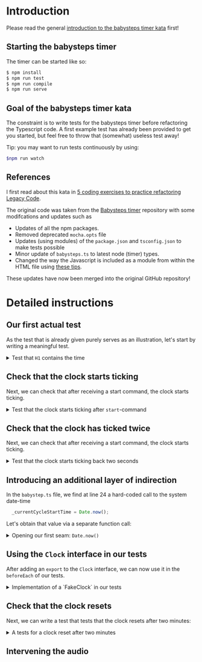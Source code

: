 # Introduction

Please read the general [introduction to the babysteps timer kata](../README.md) first!

## Starting the babysteps timer

The timer can be started like so:

```bash
$ npm install
$ npm run test
$ npm run compile
$ npm run serve
``` 

## Goal of the babysteps timer kata

The constraint is to write tests for the babysteps timer before refactoring
the Typescript code. A first example test has already been provided to get
you started, but feel free to throw that (somewhat) useless test away!

Tip: you may want to run tests continuously by using:

```bash
$npm run watch
```

## References

I first read about this kata in [5 coding exercises to practice refactoring Legacy Code](https://understandlegacycode.com/blog/5-coding-exercises-to-practice-refactoring-legacy-code/).

The original code was taken from the 
[Babysteps timer](https://github.com/dtanzer/babystepstimer) 
repository with some modifcations and updates such as

- Updates of all the npm packages.
- Removed deprecated `mocha.opts` file
- Updates (using modules) of the `package.json` and `tsconfig.json` to make tests possible
- Minor update of `babysteps.ts` to latest node (timer) types.
- Changed the way the Javascript is included as a module from within the HTML file using
  [these tips](https://stackoverflow.com/questions/69888029/how-to-call-a-function-declared-in-a-javascript-module-type-module-from-an-htm).

These updates have now been merged into the original GitHub repository!

# Detailed instructions

## Our first actual test

As the test that is already given purely serves as an illustration,
let's start by writing a meaningful test.

<details>
  <summary>Test that <code>H1</code> contains the time</summary>

  ```typescript
  it("h1 contains the time", function() {
    expect(document.querySelector("h1")?.innerHTML).to.equal("02:00")
  })
  ```
</details>

## Check that the clock starts ticking

Next, we can check that after receiving a start command, the clock starts ticking.

<details>
  <summary>Test that the clock starts ticking after <code>start</code>-command</summary>

  ```typescript
  it("time ticks back over time", async() => {
    command("start")
    await new Promise(resolve => setTimeout(resolve, 50))
    expect(document.querySelector("h1")?.innerHTML).to.equal("01:59")
    command("stop")
  })
  ```
</details>

## Check that the clock has ticked twice


Next, we can check that after receiving a start command, the clock starts ticking.

<details>
  <summary>Test that the clock starts ticking back two seconds</summary>

  ```typescript
  it("time ticks back over time", async() => {
    command("start")
    await new Promise(resolve => setTimeout(resolve, 1050))
    expect(document.querySelector("h1")?.innerHTML).to.equal("01:58")
    command("stop")
  })
  ```

  We may as well move the start and stop commands into a `beforeEach()`
  and `afterEach()`
  ```typescript
  beforeEach(() => {
    command("start")
  })

  afterEach(() => {
  command("stop")
  })
  ```
</details>

## Introducing an additional layer of indirection

In the `babystep.ts` file, we find at line 24 a hard-coded
call to the system date-time

```typescript
  _currentCycleStartTime = Date.now();
```

Let's obtain that value via a separate function call:

<details>
  <summary>Opening our first seam: <code>Date.now()</code></summary>

  ```typescript
  function currentTime() {
    return Date.now();
  }

  export function command(arg: string): void {
    // 
    // ...
    //

        _timerRunning = true;
        _currentCycleStartTime = currentTime();
  ```

  Next, let's generalize it to a class

  ```typescript
  function currentTime() {
    return new class {
      currentTime() {
       return Date.now();
      }
    }().currentTime()
  }
  ```

  This allows us to promote the anonymous inner class up to
  a named class called `RealClock`, and pass a new instance 
  of that `RealClock` as a default value of an additional 
  parameter to the `command()` function.

  This results in the following modifications (where an additional
  `Clock` interface has been introducted at the same time)

  ```typescript
  interface Clock {
    currentTime(): number
  }
  
  class RealClock implements Clock {
    currentTime() {
       return Date.now();
    }
  }

  export function command(arg: string, clock: RealClock = new RealClock()): void {
    //
    // ...
    //
  ```
  </details>

  ## Using the `Clock` interface in our tests

  After adding an `export` to the `Clock` interface, we can now use
  it in the `beforeEach` of our tests.

  <details>
  <summary>Implementation of a `FakeClock` in our tests</summary>

  Let's first start by defining a anonymous inner class:

  ```typescript
  beforeEach(() => {
    command("start", new class implements Clock {
      currentTime(): number {
        return Date.now()
      }
    })
  })
  ```

  This anonymous class can again be promoted to a named class

  ```typescript
  class FakeClock implements Clock {
    currentTime(): number {
        return Date.now()
    }
  }

  describe("A new babysteps timer", function() {  
    beforeEach(() => {
        command("start", new FakeClock())
    })

    // ...
  ```

  Next, when we extend our `FakeClock` with one additional method that we
  can use in our tests, we can set the time in our tests.
  ```typescript
  class FakeClock implements Clock {
    private nextTimeValue: number = 0

    currentTime(): number {
        return Date.now()
    }

    async nextCurrentTimeValueIs(nextTimeValue: number): Promise<void> {
        this.nextTimeValue = nextTimeValue * 1000
        await new Promise(resolve => setTimeout(resolve, this.nextTimeValue))
    }
  }
  ```

  With which our tests become

  ```typescript
  describe("A new babysteps timer", function() {
    let fakeClock: FakeClock

    beforeEach(() => {
        fakeClock = new FakeClock()
        command("start", fakeClock)
    })

    // ...

    it("time ticks back over time", async() => {
        await fakeClock.nextCurrentTimeValueIs(0.75)
        expect(document.querySelector("h1")?.innerHTML).to.equal("01:59")
    })

    it("time ticks back over longer time", async() => {
        await fakeClock.nextCurrentTimeValueIs(1.75)
        expect(document.querySelector("h1")?.innerHTML).to.equal("01:58")
    })
  })
  ```
 
  Finally, all `Date.now()` statements in the babysteps timer can be 
  replaced by our `clock.currentTime()`:

  ```typescript
  export function command(arg: string, clock: RealClock = new RealClock()): void {
    let args = { Url: { AbsoluteUri: `command://${arg}/` } }
    console.log('called', arg, args.Url.AbsoluteUri);
    if (args.Url.AbsoluteUri == "command://start/") {
        document.body.innerHTML = CreateTimerHtml(getRemainingTimeCaption(0), BackgroundColorNeutral, true);

        _timerRunning = true;
        _currentCycleStartTime = clock.currentTime();

        _threadTimer = setInterval(function() {
            if (_timerRunning) {
                let elapsedTime: number = clock.currentTime() - _currentCycleStartTime;

                if (elapsedTime >= SecondsInCycle * 1000 + 980) {
                    _currentCycleStartTime = clock.currentTime()
                    elapsedTime = clock.currentTime() - _currentCycleStartTime;
                }

                // ...
  ```
  </details>

## Check that the clock resets

Next, we can write a test that tests that the clock resets after two minutes:

<details>
<summary>A tests for a clock reset after two minutes</summary>

```typescript
it("resets when time has passd beyond the expiry time", async(): Promise<void> => {
    await fakeClock.nextCurrentTimeValueIs(121)
    expect(document.querySelector("h1")?.innerHTML).to.equal("02:00")
})
```

This fails because a system call is made to play the audio, which we
obviously don't have available when running our tests (outside of the
browser):

```
  2) A new babysteps timer
       resets when time has passd beyond the expiry time:
     Uncaught ReferenceError: Audio is not defined
      at playSound (src/babystep.ts:2:5894)
      at Timeout._onTimeout (src/babystep.ts:2:2566)
      at listOnTimeout (node:internal/timers:569:17)
      at processTimers (node:internal/timers:512:7)
```
</details>

## Intervening the audio